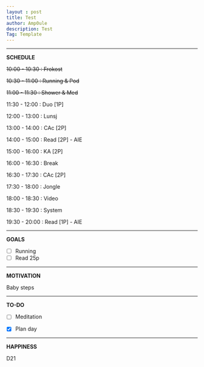 ```yaml
---
layout : post
title: Test
author: Amp0ule
description: Test
Tag: Template
---
```


*****
**SCHEDULE**


~~10:00 - 10:30 : Frokost~~

~~10:30 - 11:00 : Running & Pod~~

~~11:00 - 11:30 : Shower & Med~~

11:30 - 12:00 : Duo [1P]

12:00 - 13:00 : Lunsj

13:00 - 14:00 : CAc [2P]

14:00 - 15:00 : Read [2P] - AIE

15:00 - 16:00 : KA [2P]

16:00 - 16:30 : Break

16:30 - 17:30 : CAc [2P]

17:30 - 18:00 : Jongle

18:00 - 18:30 : Video

18:30 - 19:30 : System

19:30 - 20:00 : Read [1P] - AIE


*****
**GOALS**

- [ ] Running
- [ ] Read 25p

*****
**MOTIVATION**

Baby steps


*****
**TO-DO**

- [ ] Meditation
- [x] Plan day


*****
**HAPPINESS**

D21	